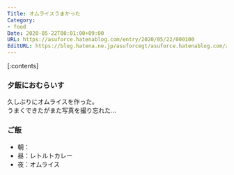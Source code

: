 ```yaml
---
Title: オムライスうまかった
Category:
- food
Date: 2020-05-22T00:01:00+09:00
URL: https://asuforce.hatenablog.com/entry/2020/05/22/000100
EditURL: https://blog.hatena.ne.jp/asuforcegt/asuforce.hatenablog.com/atom/entry/26006613571695591
---
```


[:contents]

###  夕飯におむらいす

久しぶりにオムライスを作った。  
うまくできたがまた写真を撮り忘れた...

### ご飯

- 朝：
- 昼：レトルトカレー
- 夜：オムライス
